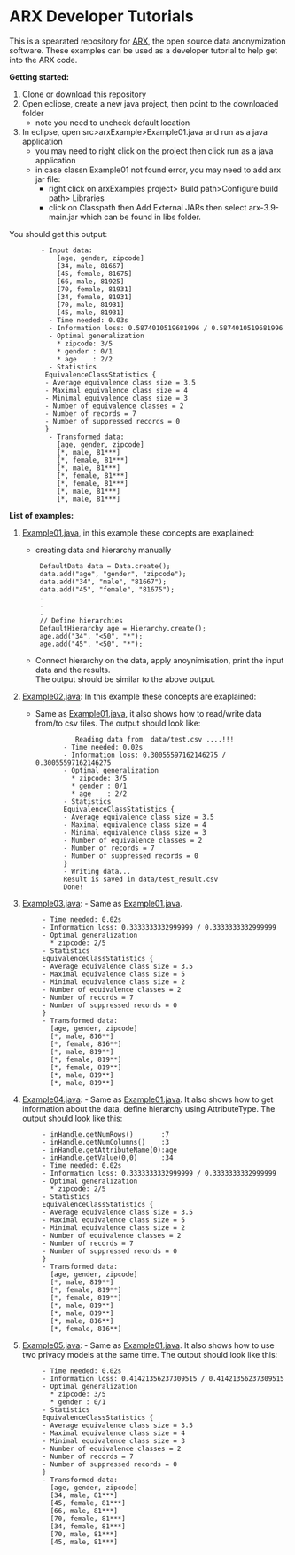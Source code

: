 # ARX Developer Tutorials 

This is a spearated repository for [ARX](https://github.com/arx-deidentifier/arx), the open source data anonymization software. These examples can be used as a  developer tutorial to help get into the ARX code.

**Getting started:**

1. Clone or download this repository
2. Open eclipse, create a new java project, then point to the downloaded folder
   - note you need to uncheck default location
3. In eclipse, open src>arxExample>Example01.java and run as a java application
   - you may need to right click on the project then click run as a java application
   - in case classn Example01 not found error, you may need to add arx jar file:
     - right click on arxExamples project> Build path>Configure build path> Libraries
     - click on Classpath then Add External JARs then select arx-3.9-main.jar which can be found in libs folder.  
      
You should get this output:

            - Input data:
                [age, gender, zipcode]
                [34, male, 81667]
                [45, female, 81675]
                [66, male, 81925]
                [70, female, 81931]
                [34, female, 81931]
                [70, male, 81931]
                [45, male, 81931]
              - Time needed: 0.03s
              - Information loss: 0.5874010519681996 / 0.5874010519681996
              - Optimal generalization
                * zipcode: 3/5
                * gender : 0/1
                * age    : 2/2
              - Statistics
             EquivalenceClassStatistics {
             - Average equivalence class size = 3.5
             - Maximal equivalence class size = 4
             - Minimal equivalence class size = 3
             - Number of equivalence classes = 2
             - Number of records = 7
             - Number of suppressed records = 0
             }
              - Transformed data:
                [age, gender, zipcode]
                [*, male, 81***]
                [*, female, 81***]
                [*, male, 81***]
                [*, female, 81***]
                [*, female, 81***]
                [*, male, 81***]
                [*, male, 81***]                  

**List of examples:**

1. [Example01.java](https://github.com/iaBIH/arx_examples/blob/master/src/arxExamples/Example01.java), in this example these concepts are exaplained: 
     - creating data and hierarchy manually  

            DefaultData data = Data.create();
            data.add("age", "gender", "zipcode");
            data.add("34", "male", "81667");
            data.add("45", "female", "81675");
            .
            .
            .
            // Define hierarchies
            DefaultHierarchy age = Hierarchy.create();
            age.add("34", "<50", "*");
            age.add("45", "<50", "*");
        
     - Connect hierarchy on the data, apply anoynimisation, print the input data and the results.  
   The output should be similar to the above output.
   
2. [Example02.java](https://github.com/iaBIH/arx_examples/blob/master/src/arxExamples/Example02.java): In this example these concepts are exaplained: 
   - Same as [Example01.java](https://github.com/iaBIH/arx_examples/blob/master/src/arxExamples/Example01.java), it also shows how to read/write data from/to csv files. The output should look like:

                   Reading data from  data/test.csv ....!!!
                - Time needed: 0.02s
                - Information loss: 0.30055597162146275 / 0.30055597162146275
                - Optimal generalization
                  * zipcode: 3/5
                  * gender : 0/1
                  * age    : 2/2
                - Statistics
                EquivalenceClassStatistics {
                - Average equivalence class size = 3.5
                - Maximal equivalence class size = 4
                - Minimal equivalence class size = 3
                - Number of equivalence classes = 2
                - Number of records = 7
                - Number of suppressed records = 0
                }
                - Writing data...
                Result is saved in data/test_result.csv
                Done!

3. [Example03.java](https://github.com/iaBIH/arx_examples/blob/master/src/arxExamples/Example03.java):    - Same as [Example01.java](https://github.com/iaBIH/arx_examples/blob/master/org/deidentifier/arx/examples/Example01.java).

        
            - Time needed: 0.02s
            - Information loss: 0.3333333332999999 / 0.3333333332999999
            - Optimal generalization
              * zipcode: 2/5
            - Statistics
            EquivalenceClassStatistics {
            - Average equivalence class size = 3.5
            - Maximal equivalence class size = 5
            - Minimal equivalence class size = 2
            - Number of equivalence classes = 2
            - Number of records = 7
            - Number of suppressed records = 0
            }
            - Transformed data:
              [age, gender, zipcode]
              [*, male, 816**]
              [*, female, 816**]
              [*, male, 819**]
              [*, female, 819**]
              [*, female, 819**]
              [*, male, 819**]
              [*, male, 819**]
  
4. [Example04.java](https://github.com/iaBIH/arx_examples/blob/master/src/arxExamples/Example04.java):    - Same as [Example01.java](https://github.com/iaBIH/arx_examples/blob/master/src/arxExamples/Example01.java). It also shows how to get information about the data, define hierarchy using AttributeType. The output should look like this: 

            - inHandle.getNumRows()       :7
            - inHandle.getNumColumns()    :3
            - inHandle.getAttributeName(0):age
            - inHandle.getValue(0,0)      :34
            - Time needed: 0.02s
            - Information loss: 0.3333333332999999 / 0.3333333332999999
            - Optimal generalization
              * zipcode: 2/5
            - Statistics
            EquivalenceClassStatistics {
            - Average equivalence class size = 3.5
            - Maximal equivalence class size = 5
            - Minimal equivalence class size = 2
            - Number of equivalence classes = 2
            - Number of records = 7
            - Number of suppressed records = 0
            }
            - Transformed data:
              [age, gender, zipcode]
              [*, male, 819**]
              [*, female, 819**]
              [*, female, 819**]
              [*, male, 819**]
              [*, male, 819**]
              [*, male, 816**]
              [*, female, 816**]

5. [Example05.java](https://github.com/iaBIH/arx_examples/blob/master/src/arxExamples/Example05.java):    - Same as [Example01.java](https://github.com/iaBIH/arx_examples/blob/master/src/arxExamples/Example01.java). It also shows how to use two privacy models at the same time. The output should look like this: 

            - Time needed: 0.02s
            - Information loss: 0.41421356237309515 / 0.41421356237309515
            - Optimal generalization
              * zipcode: 3/5
              * gender : 0/1
            - Statistics
            EquivalenceClassStatistics {
            - Average equivalence class size = 3.5
            - Maximal equivalence class size = 4
            - Minimal equivalence class size = 3
            - Number of equivalence classes = 2
            - Number of records = 7
            - Number of suppressed records = 0
            }
            - Transformed data:
              [age, gender, zipcode]
              [34, male, 81***]
              [45, female, 81***]
              [66, male, 81***]
              [70, female, 81***]
              [34, female, 81***]
              [70, male, 81***]
              [45, male, 81***]